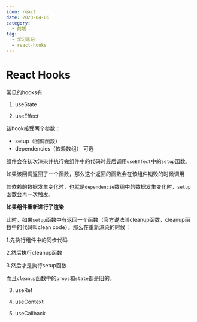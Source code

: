 ```yaml
---
icon: react
date: 2023-04-06
category:
  - 前端
tag:
  - 学习笔记
  - react-hooks
---
```


# React Hooks

常见的hooks有

1. useState

2. useEffect

该hook接受两个参数：

- setup（回调函数）
- dependencies（依赖数组） 可选

组件会在初次渲染并执行完组件中的代码时最后调用`useEffect`中的`setup`函数。

如果该回调返回了一个函数，那么这个返回的函数会在该组件销毁的时候调用

其依赖的数据发生变化时，也就是`dependencie`数组中的数据发生变化时，`setup`函数会再一次触发。

**如果组件重新进行了渲染**

此时，如果`setup`函数中有返回一个函数（官方说法叫cleanup函数，cleanup函数中的代码叫clean code）。那么在重新渲染的时候：

1.先执行组件中的同步代码

2.然后执行cleanup函数

3.然后才是执行setup函数

而且`cleanup`函数中的`props`和`state`都是旧的。



3. useRef

4. useContext
5. useCallback

